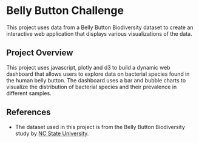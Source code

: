 # Belly Button Challenge

This project uses data from a Belly Button Biodiversity dataset to create an interactive web application that displays various visualizations of the data.

## Project Overview

This project uses javascript, plotly and d3 to build a dynamic web dashboard that allows users to explore data on bacterial species found in the human belly button. The dashboard uses a bar and bubble charts to visualize the distribution of bacterial species and their prevalence in different samples.


## References

- The dataset used in this project is from the Belly Button Biodiversity study by [NC State University](https://robdunnlab.com/projects/belly-button-biodiversity/).

